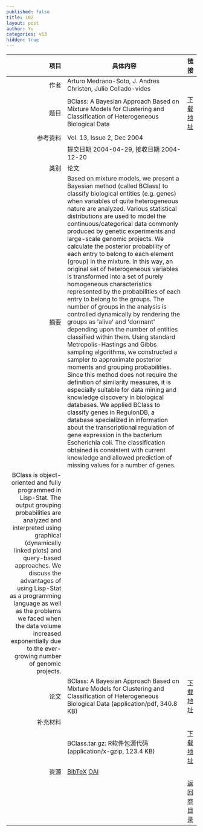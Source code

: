 ```yaml
---
published: false
title: i02
layout: post
author: Yu
categories: v13
hidden: true
---
```


| 项目 | 具体内容 | 链接 |
|---:|---|---|
| 作者 | Arturo Medrano-Soto, J. Andres Christen, Julio Collado-vides| |
| 题目 |BClass: A Bayesian Approach Based on Mixture Models for Clustering and Classification of Heterogeneous Biological Data | [下载地址](http://www.jstatsoft.org/v13/i02/paper) |
| 参考资料 |Vol. 13, Issue 2, Dec 2004 | |
| | 提交日期 2004-04-29, 接收日期 2004-12-20| | 
| 类别 | 论文| |
| 摘要 | Based on mixture models, we present a Bayesian method (called BClass) to classify biological entities (e.g. genes) when variables of quite heterogeneous nature are analyzed. Various statistical distributions are used to model the continuous/categorical data commonly produced by genetic experiments and large-scale genomic projects. We calculate the posterior probability of each entry to belong to each element (group) in the mixture. In this way, an original set of heterogeneous variables is transformed into a set of purely homogeneous characteristics represented by the probabilities of each entry to belong to the groups. The number of groups in the analysis is controlled dynamically by rendering the groups as 'alive' and 'dormant' depending upon the number of entities classified within them. Using standard Metropolis-Hastings and Gibbs sampling algorithms, we constructed a sampler to approximate posterior moments and grouping probabilities. Since this method does not require the definition of similarity measures, it is especially suitable for data mining and knowledge discovery in biological databases. We applied BClass to classify genes in RegulonDB, a database specialized in information about the transcriptional regulation of gene expression in the bacterium Escherichia coli. The classification obtained is consistent with current knowledge and allowed prediction of missing values for a number of genes. | |
 BClass is object-oriented and fully programmed in Lisp-Stat. The output grouping probabilities are analyzed and interpreted using graphical (dynamically linked plots) and query-based approaches. We discuss the advantages of using Lisp-Stat as a programming language as well as the problems we faced when the data volume increased exponentially due to the ever-growing number of genomic projects.| |
| 论文 | BClass: A Bayesian Approach Based on Mixture Models for Clustering and Classification of Heterogeneous Biological Data  (application/pdf, 340.8 KB)| [下载地址](http://www.jstatsoft.org/v13/i02/paper) |
| 补充材料 | | |
| |BClass.tar.gz: R软件包源代码  (application/x-gzip, 123.4 KB)|  [下载地址](http://www.jstatsoft.org/v13/i02/supp/1) |
| 资源 | [BibTeX](http://www.jstatsoft.org/v13/i02/bibtex) [OAI](http://www.jstatsoft.org/oai?verb=GetRecord&identifier=oai.jstatsoft/v13/i02&prefix=oai_dc)| |
| |  | [返回卷目录]({{site.baseurl}}/volume/v13.html) |